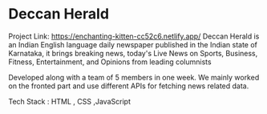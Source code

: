 # Deccan Herald
Project Link:  https://enchanting-kitten-cc52c6.netlify.app/
Deccan Herald is an Indian English language daily newspaper published in the Indian state of Karnataka, it brings breaking news, today's Live News on Sports, Business, Fitness, Entertainment, and Opinions from leading columnists

Developed along with a team of 5 members in one week. We mainly worked on the fronted part and use different APIs for fetching news related data.

Tech Stack : HTML , CSS ,JavaScript
